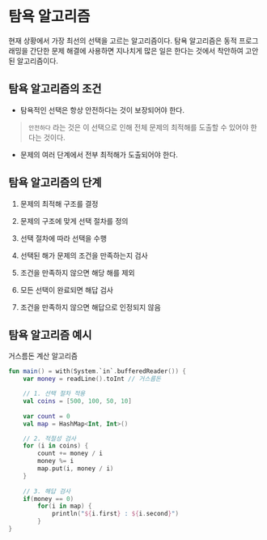 # 탐욕 알고리즘
현재 상황에서 가장 최선의 선택을 고르는 알고리즘이다. 탐욕 알고리즘은 동적 프로그래밍을 간단한 문제 해결에 사용하면 지나치게 많은 일은 한다는 것에서 착안하여 고안된 알고리즘이다.

## 탐욕 알고리즘의 조건
* 탐욕적인 선택은 항상 안전하다는 것이 보장되어야 한다.
> ```안전하다``` 라는 것은 이 선택으로 인해 전체 문제의 최적해를 도출할 수 있어야 한다는 것이다.

* 문제의 여러 단계에서 전부 최적해가 도출되어야 한다.

## 탐욕 알고리즘의 단계
1. 문제의 최적해 구조를 결정

2. 문제의 구조에 맞게 선택 절차를 정의

3. 선택 절차에 따라 선택을 수행

4. 선택된 해가 문제의 조건을 만족하는지 검사

5. 조건을 만족하지 않으면 해당 해를 제외

6. 모든 선택이 완료되면 해답 검사

7. 조건을 만족하지 않으면 해답으로 인정되지 않음

## 탐욕 알고리즘 예시

거스름돈 계산 알고리즘

```Kotlin
fun main() = with(System.`in`.bufferedReader()) {
    var money = readLine().toInt // 거스름돈

    // 1. 선택 절차 적용
    val coins = [500, 100, 50, 10]
    
    var count = 0
    val map = HashMap<Int, Int>()

    // 2. 적절성 검사
    for (i in coins) {
        count += money / i 
        money %= i
        map.put(i, money / i)
    }
    
    // 3. 해답 검사
    if(money == 0)
        for(i in map) {
            println("${i.first} : ${i.second}")
        }
}

```